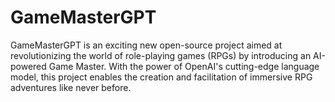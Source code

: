# GameMasterGPT
GameMasterGPT is an exciting new open-source project aimed at revolutionizing the world of role-playing games (RPGs) by introducing an AI-powered Game Master. With the power of OpenAI's cutting-edge language model, this project enables the creation and facilitation of immersive RPG adventures like never before.
